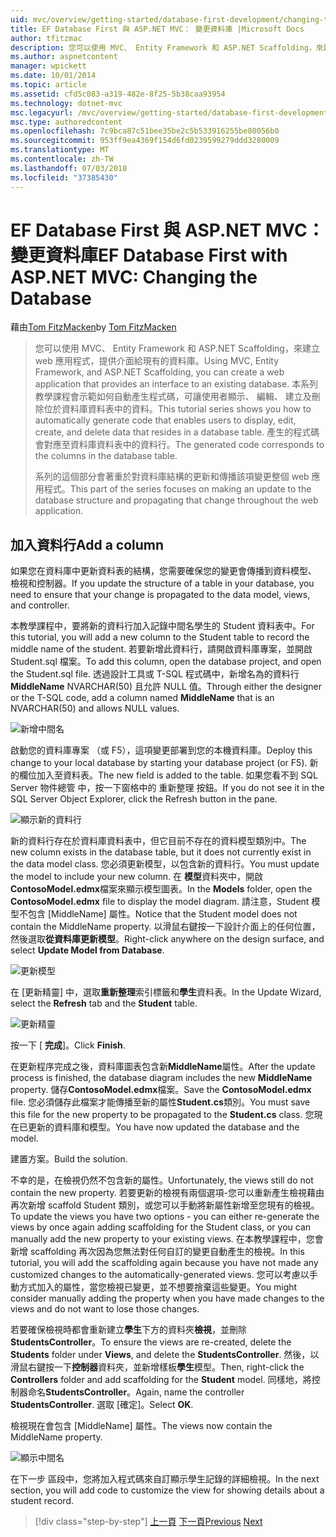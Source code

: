 ```yaml
---
uid: mvc/overview/getting-started/database-first-development/changing-the-database
title: EF Database First 與 ASP.NET MVC： 變更資料庫 |Microsoft Docs
author: tfitzmac
description: 您可以使用 MVC、 Entity Framework 和 ASP.NET Scaffolding，來建立 web 應用程式，提供介面給現有的資料庫。 本教學課程的里...
ms.author: aspnetcontent
manager: wpickett
ms.date: 10/01/2014
ms.topic: article
ms.assetid: cfd5c083-a319-482e-8f25-5b38caa93954
ms.technology: dotnet-mvc
msc.legacyurl: /mvc/overview/getting-started/database-first-development/changing-the-database
msc.type: authoredcontent
ms.openlocfilehash: 7c9bca87c51bee35be2c5b533916255be80056b0
ms.sourcegitcommit: 953ff9ea4369f154d6fd0239599279ddd3280009
ms.translationtype: MT
ms.contentlocale: zh-TW
ms.lasthandoff: 07/03/2018
ms.locfileid: "37385430"
---
```

<a name="ef-database-first-with-aspnet-mvc-changing-the-database"></a><span data-ttu-id="8c5df-104">EF Database First 與 ASP.NET MVC： 變更資料庫</span><span class="sxs-lookup"><span data-stu-id="8c5df-104">EF Database First with ASP.NET MVC: Changing the Database</span></span>
====================
<span data-ttu-id="8c5df-105">藉由[Tom FitzMacken](https://github.com/tfitzmac)</span><span class="sxs-lookup"><span data-stu-id="8c5df-105">by [Tom FitzMacken](https://github.com/tfitzmac)</span></span>

> <span data-ttu-id="8c5df-106">您可以使用 MVC、 Entity Framework 和 ASP.NET Scaffolding，來建立 web 應用程式，提供介面給現有的資料庫。</span><span class="sxs-lookup"><span data-stu-id="8c5df-106">Using MVC, Entity Framework, and ASP.NET Scaffolding, you can create a web application that provides an interface to an existing database.</span></span> <span data-ttu-id="8c5df-107">本系列教學課程會示範如何自動產生程式碼，可讓使用者顯示、 編輯、 建立及刪除位於資料庫資料表中的資料。</span><span class="sxs-lookup"><span data-stu-id="8c5df-107">This tutorial series shows you how to automatically generate code that enables users to display, edit, create, and delete data that resides in a database table.</span></span> <span data-ttu-id="8c5df-108">產生的程式碼會對應至資料庫資料表中的資料行。</span><span class="sxs-lookup"><span data-stu-id="8c5df-108">The generated code corresponds to the columns in the database table.</span></span>
> 
> <span data-ttu-id="8c5df-109">系列的這個部分會著重於對資料庫結構的更新和傳播該項變更整個 web 應用程式。</span><span class="sxs-lookup"><span data-stu-id="8c5df-109">This part of the series focuses on making an update to the database structure and propagating that change throughout the web application.</span></span>


## <a name="add-a-column"></a><span data-ttu-id="8c5df-110">加入資料行</span><span class="sxs-lookup"><span data-stu-id="8c5df-110">Add a column</span></span>

<span data-ttu-id="8c5df-111">如果您在資料庫中更新資料表的結構，您需要確保您的變更會傳播到資料模型、 檢視和控制器。</span><span class="sxs-lookup"><span data-stu-id="8c5df-111">If you update the structure of a table in your database, you need to ensure that your change is propagated to the data model, views, and controller.</span></span>

<span data-ttu-id="8c5df-112">本教學課程中，要將新的資料行加入記錄中間名學生的 Student 資料表中。</span><span class="sxs-lookup"><span data-stu-id="8c5df-112">For this tutorial, you will add a new column to the Student table to record the middle name of the student.</span></span> <span data-ttu-id="8c5df-113">若要新增此資料行，請開啟資料庫專案，並開啟 Student.sql 檔案。</span><span class="sxs-lookup"><span data-stu-id="8c5df-113">To add this column, open the database project, and open the Student.sql file.</span></span> <span data-ttu-id="8c5df-114">透過設計工具或 T-SQL 程式碼中，新增名為的資料行**MiddleName** NVARCHAR(50) 且允許 NULL 值。</span><span class="sxs-lookup"><span data-stu-id="8c5df-114">Through either the designer or the T-SQL code, add a column named **MiddleName** that is an NVARCHAR(50) and allows NULL values.</span></span>

![新增中間名](changing-the-database/_static/image1.png)

<span data-ttu-id="8c5df-116">啟動您的資料庫專案 （或 F5），這項變更部署到您的本機資料庫。</span><span class="sxs-lookup"><span data-stu-id="8c5df-116">Deploy this change to your local database by starting your database project (or F5).</span></span> <span data-ttu-id="8c5df-117">新的欄位加入至資料表。</span><span class="sxs-lookup"><span data-stu-id="8c5df-117">The new field is added to the table.</span></span> <span data-ttu-id="8c5df-118">如果您看不到 SQL Server 物件總管 中，按一下窗格中的 重新整理 按鈕。</span><span class="sxs-lookup"><span data-stu-id="8c5df-118">If you do not see it in the SQL Server Object Explorer, click the Refresh button in the pane.</span></span>

![顯示新的資料行](changing-the-database/_static/image2.png)

<span data-ttu-id="8c5df-120">新的資料行存在於資料庫資料表中，但它目前不存在的資料模型類別中。</span><span class="sxs-lookup"><span data-stu-id="8c5df-120">The new column exists in the database table, but it does not currently exist in the data model class.</span></span> <span data-ttu-id="8c5df-121">您必須更新模型，以包含新的資料行。</span><span class="sxs-lookup"><span data-stu-id="8c5df-121">You must update the model to include your new column.</span></span> <span data-ttu-id="8c5df-122">在 **模型**資料夾中，開啟**ContosoModel.edmx**檔案來顯示模型圖表。</span><span class="sxs-lookup"><span data-stu-id="8c5df-122">In the **Models** folder, open the **ContosoModel.edmx** file to display the model diagram.</span></span> <span data-ttu-id="8c5df-123">請注意，Student 模型不包含 [MiddleName] 屬性。</span><span class="sxs-lookup"><span data-stu-id="8c5df-123">Notice that the Student model does not contain the MiddleName property.</span></span> <span data-ttu-id="8c5df-124">以滑鼠右鍵按一下設計介面上的任何位置，然後選取**從資料庫更新模型**。</span><span class="sxs-lookup"><span data-stu-id="8c5df-124">Right-click anywhere on the design surface, and select **Update Model from Database**.</span></span>

![更新模型](changing-the-database/_static/image3.png)

<span data-ttu-id="8c5df-126">在 [更新精靈] 中，選取**重新整理**索引標籤和**學生**資料表。</span><span class="sxs-lookup"><span data-stu-id="8c5df-126">In the Update Wizard, select the **Refresh** tab and the **Student** table.</span></span>

![更新精靈](changing-the-database/_static/image4.png)

<span data-ttu-id="8c5df-128">按一下 [ **完成**]。</span><span class="sxs-lookup"><span data-stu-id="8c5df-128">Click **Finish**.</span></span>

<span data-ttu-id="8c5df-129">在更新程序完成之後，資料庫圖表包含新**MiddleName**屬性。</span><span class="sxs-lookup"><span data-stu-id="8c5df-129">After the update process is finished, the database diagram includes the new **MiddleName** property.</span></span> <span data-ttu-id="8c5df-130">儲存**ContosoModel.edmx**檔案。</span><span class="sxs-lookup"><span data-stu-id="8c5df-130">Save the **ContosoModel.edmx** file.</span></span> <span data-ttu-id="8c5df-131">您必須儲存此檔案才能傳播至新的屬性**Student.cs**類別。</span><span class="sxs-lookup"><span data-stu-id="8c5df-131">You must save this file for the new property to be propagated to the **Student.cs** class.</span></span> <span data-ttu-id="8c5df-132">您現在已更新的資料庫和模型。</span><span class="sxs-lookup"><span data-stu-id="8c5df-132">You have now updated the database and the model.</span></span>

<span data-ttu-id="8c5df-133">建置方案。</span><span class="sxs-lookup"><span data-stu-id="8c5df-133">Build the solution.</span></span>

<span data-ttu-id="8c5df-134">不幸的是，在檢視仍然不包含新的屬性。</span><span class="sxs-lookup"><span data-stu-id="8c5df-134">Unfortunately, the views still do not contain the new property.</span></span> <span data-ttu-id="8c5df-135">若要更新的檢視有兩個選項-您可以重新產生檢視藉由再次新增 scaffold Student 類別，或您可以手動將新屬性新增至您現有的檢視。</span><span class="sxs-lookup"><span data-stu-id="8c5df-135">To update the views you have two options - you can either re-generate the views by once again adding scaffolding for the Student class, or you can manually add the new property to your existing views.</span></span> <span data-ttu-id="8c5df-136">在本教學課程中，您會新增 scaffolding 再次因為您無法對任何自訂的變更自動產生的檢視。</span><span class="sxs-lookup"><span data-stu-id="8c5df-136">In this tutorial, you will add the scaffolding again because you have not made any customized changes to the automatically-generated views.</span></span> <span data-ttu-id="8c5df-137">您可以考慮以手動方式加入的屬性，當您檢視已變更，並不想要捨棄這些變更。</span><span class="sxs-lookup"><span data-stu-id="8c5df-137">You might consider manually adding the property when you have made changes to the views and do not want to lose those changes.</span></span>

<span data-ttu-id="8c5df-138">若要確保檢視時都會重新建立**學生**下方的資料夾**檢視**，並刪除**StudentsController**。</span><span class="sxs-lookup"><span data-stu-id="8c5df-138">To ensure the views are re-created, delete the **Students** folder under **Views**, and delete the **StudentsController**.</span></span> <span data-ttu-id="8c5df-139">然後，以滑鼠右鍵按一下**控制器**資料夾，並新增樣板**學生**模型。</span><span class="sxs-lookup"><span data-stu-id="8c5df-139">Then, right-click the **Controllers** folder and add scaffolding for the **Student** model.</span></span> <span data-ttu-id="8c5df-140">同樣地，將控制器命名**StudentsController**。</span><span class="sxs-lookup"><span data-stu-id="8c5df-140">Again, name the controller **StudentsController**.</span></span> <span data-ttu-id="8c5df-141">選取 [確定]。</span><span class="sxs-lookup"><span data-stu-id="8c5df-141">Select **OK**.</span></span>

<span data-ttu-id="8c5df-142">檢視現在會包含 [MiddleName] 屬性。</span><span class="sxs-lookup"><span data-stu-id="8c5df-142">The views now contain the MiddleName property.</span></span>

![顯示中間名](changing-the-database/_static/image5.png)

<span data-ttu-id="8c5df-144">在下一步 區段中，您將加入程式碼來自訂顯示學生記錄的詳細檢視。</span><span class="sxs-lookup"><span data-stu-id="8c5df-144">In the next section, you will add code to customize the view for showing details about a student record.</span></span>

> [!div class="step-by-step"]
> <span data-ttu-id="8c5df-145">[上一頁](generating-views.md)
> [下一頁](customizing-a-view.md)</span><span class="sxs-lookup"><span data-stu-id="8c5df-145">[Previous](generating-views.md)
[Next](customizing-a-view.md)</span></span>
